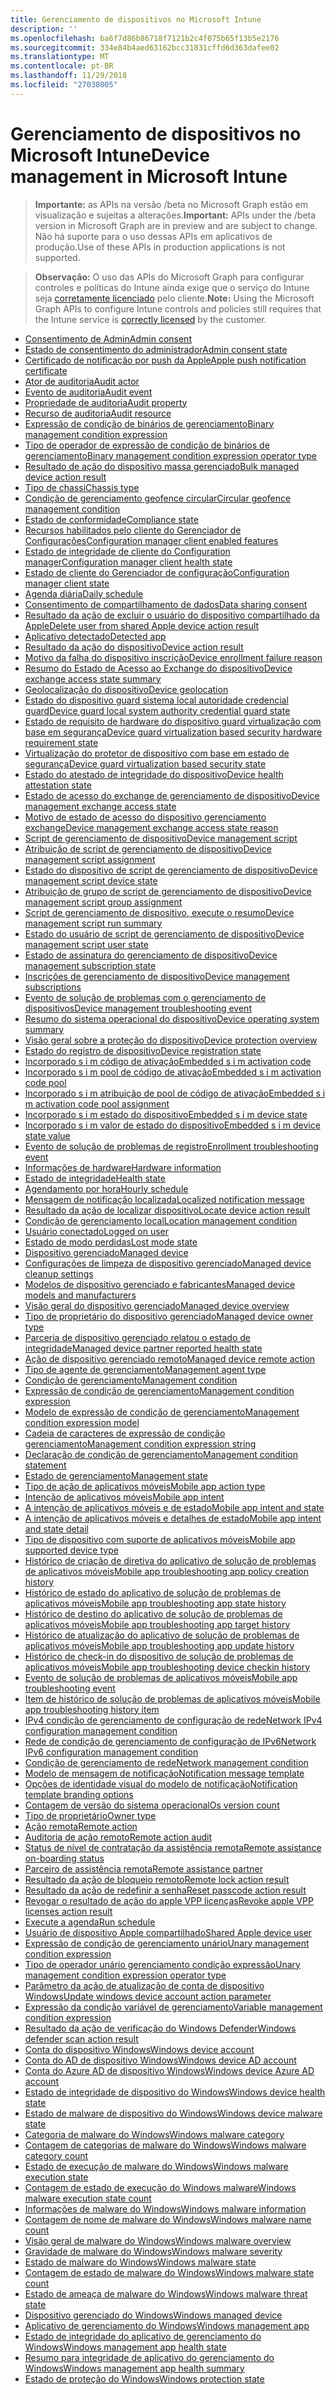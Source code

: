 ```yaml
---
title: Gerenciamento de dispositivos no Microsoft Intune
description: ''
ms.openlocfilehash: ba6f7d86b86718f7121b2c4f075b65f13b5e2176
ms.sourcegitcommit: 334e84b4aed63162bcc31831cffd6d363dafee02
ms.translationtype: MT
ms.contentlocale: pt-BR
ms.lasthandoff: 11/29/2018
ms.locfileid: "27038005"
---
```

# <a name="device-management-in-microsoft-intune"></a><span data-ttu-id="48662-102">Gerenciamento de dispositivos no Microsoft Intune</span><span class="sxs-lookup"><span data-stu-id="48662-102">Device management in Microsoft Intune</span></span>

> <span data-ttu-id="48662-103">**Importante:** as APIs na versão /beta no Microsoft Graph estão em visualização e sujeitas a alterações.</span><span class="sxs-lookup"><span data-stu-id="48662-103">**Important:** APIs under the /beta version in Microsoft Graph are in preview and are subject to change.</span></span> <span data-ttu-id="48662-104">Não há suporte para o uso dessas APIs em aplicativos de produção.</span><span class="sxs-lookup"><span data-stu-id="48662-104">Use of these APIs in production applications is not supported.</span></span>

> <span data-ttu-id="48662-105">**Observação:** O uso das APIs do Microsoft Graph para configurar controles e políticas do Intune ainda exige que o serviço do Intune seja [corretamente licenciado](https://www.microsoft.com/en-us/cloud-platform/microsoft-intune-pricing) pelo cliente.</span><span class="sxs-lookup"><span data-stu-id="48662-105">**Note:** Using the Microsoft Graph APIs to configure Intune controls and policies still requires that the Intune service is [correctly licensed](https://www.microsoft.com/en-us/cloud-platform/microsoft-intune-pricing) by the customer.</span></span>

- [<span data-ttu-id="48662-106">Consentimento de Admin</span><span class="sxs-lookup"><span data-stu-id="48662-106">Admin consent</span></span>](intune-devices-adminconsent.md)
- [<span data-ttu-id="48662-107">Estado de consentimento do administrador</span><span class="sxs-lookup"><span data-stu-id="48662-107">Admin consent state</span></span>](intune-devices-adminconsentstate.md)
- [<span data-ttu-id="48662-108">Certificado de notificação por push da Apple</span><span class="sxs-lookup"><span data-stu-id="48662-108">Apple push notification certificate</span></span>](intune-devices-applepushnotificationcertificate.md)
- [<span data-ttu-id="48662-109">Ator de auditoria</span><span class="sxs-lookup"><span data-stu-id="48662-109">Audit actor</span></span>](intune-auditing-auditactor.md)
- [<span data-ttu-id="48662-110">Evento de auditoria</span><span class="sxs-lookup"><span data-stu-id="48662-110">Audit event</span></span>](intune-auditing-auditevent.md)
- [<span data-ttu-id="48662-111">Propriedade de auditoria</span><span class="sxs-lookup"><span data-stu-id="48662-111">Audit property</span></span>](intune-auditing-auditproperty.md)
- [<span data-ttu-id="48662-112">Recurso de auditoria</span><span class="sxs-lookup"><span data-stu-id="48662-112">Audit resource</span></span>](intune-auditing-auditresource.md)
- [<span data-ttu-id="48662-113">Expressão de condição de binários de gerenciamento</span><span class="sxs-lookup"><span data-stu-id="48662-113">Binary management condition expression</span></span>](intune-fencing-binarymanagementconditionexpression.md)
- [<span data-ttu-id="48662-114">Tipo de operador de expressão de condição de binários de gerenciamento</span><span class="sxs-lookup"><span data-stu-id="48662-114">Binary management condition expression operator type</span></span>](intune-fencing-binarymanagementconditionexpressionoperatortype.md)
- [<span data-ttu-id="48662-115">Resultado de ação do dispositivo massa gerenciado</span><span class="sxs-lookup"><span data-stu-id="48662-115">Bulk managed device action result</span></span>](intune-devices-bulkmanageddeviceactionresult.md)
- [<span data-ttu-id="48662-116">Tipo de chassi</span><span class="sxs-lookup"><span data-stu-id="48662-116">Chassis type</span></span>](intune-devices-chassistype.md)
- [<span data-ttu-id="48662-117">Condição de gerenciamento geofence circular</span><span class="sxs-lookup"><span data-stu-id="48662-117">Circular geofence management condition</span></span>](intune-fencing-circulargeofencemanagementcondition.md)
- [<span data-ttu-id="48662-118">Estado de conformidade</span><span class="sxs-lookup"><span data-stu-id="48662-118">Compliance state</span></span>](intune-devices-compliancestate.md)
- [<span data-ttu-id="48662-119">Recursos habilitados pelo cliente do Gerenciador de Configurações</span><span class="sxs-lookup"><span data-stu-id="48662-119">Configuration manager client enabled features</span></span>](intune-devices-configurationmanagerclientenabledfeatures.md)
- [<span data-ttu-id="48662-120">Estado de integridade de cliente do Configuration manager</span><span class="sxs-lookup"><span data-stu-id="48662-120">Configuration manager client health state</span></span>](intune-devices-configurationmanagerclienthealthstate.md)
- [<span data-ttu-id="48662-121">Estado de cliente do Gerenciador de configuração</span><span class="sxs-lookup"><span data-stu-id="48662-121">Configuration manager client state</span></span>](intune-devices-configurationmanagerclientstate.md)
- [<span data-ttu-id="48662-122">Agenda diária</span><span class="sxs-lookup"><span data-stu-id="48662-122">Daily schedule</span></span>](intune-devices-dailyschedule.md)
- [<span data-ttu-id="48662-123">Consentimento de compartilhamento de dados</span><span class="sxs-lookup"><span data-stu-id="48662-123">Data sharing consent</span></span>](intune-devices-datasharingconsent.md)
- [<span data-ttu-id="48662-124">Resultado da ação de excluir o usuário do dispositivo compartilhado da Apple</span><span class="sxs-lookup"><span data-stu-id="48662-124">Delete user from shared Apple device action result</span></span>](intune-devices-deleteuserfromsharedappledeviceactionresult.md)
- [<span data-ttu-id="48662-125">Aplicativo detectado</span><span class="sxs-lookup"><span data-stu-id="48662-125">Detected app</span></span>](intune-devices-detectedapp.md)
- [<span data-ttu-id="48662-126">Resultado da ação do dispositivo</span><span class="sxs-lookup"><span data-stu-id="48662-126">Device action result</span></span>](intune-devices-deviceactionresult.md)
- [<span data-ttu-id="48662-127">Motivo da falha do dispositivo inscrição</span><span class="sxs-lookup"><span data-stu-id="48662-127">Device enrollment failure reason</span></span>](intune-troubleshooting-deviceenrollmentfailurereason.md)
- [<span data-ttu-id="48662-128">Resumo do Estado de Acesso ao Exchange do dispositivo</span><span class="sxs-lookup"><span data-stu-id="48662-128">Device exchange access state summary</span></span>](intune-devices-deviceexchangeaccessstatesummary.md)
- [<span data-ttu-id="48662-129">Geolocalização do dispositivo</span><span class="sxs-lookup"><span data-stu-id="48662-129">Device geolocation</span></span>](intune-devices-devicegeolocation.md)
- [<span data-ttu-id="48662-130">Estado do dispositivo guard sistema local autoridade credencial guard</span><span class="sxs-lookup"><span data-stu-id="48662-130">Device guard local system authority credential guard state</span></span>](intune-devices-deviceguardlocalsystemauthoritycredentialguardstate.md)
- [<span data-ttu-id="48662-131">Estado de requisito de hardware do dispositivo guard virtualização com base em segurança</span><span class="sxs-lookup"><span data-stu-id="48662-131">Device guard virtualization based security hardware requirement state</span></span>](intune-devices-deviceguardvirtualizationbasedsecurityhardwarerequirementstate.md)
- [<span data-ttu-id="48662-132">Virtualização do protetor de dispositivo com base em estado de segurança</span><span class="sxs-lookup"><span data-stu-id="48662-132">Device guard virtualization based security state</span></span>](intune-devices-deviceguardvirtualizationbasedsecuritystate.md)
- [<span data-ttu-id="48662-133">Estado do atestado de integridade do dispositivo</span><span class="sxs-lookup"><span data-stu-id="48662-133">Device health attestation state</span></span>](intune-devices-devicehealthattestationstate.md)
- [<span data-ttu-id="48662-134">Estado de acesso do exchange de gerenciamento de dispositivo</span><span class="sxs-lookup"><span data-stu-id="48662-134">Device management exchange access state</span></span>](intune-devices-devicemanagementexchangeaccessstate.md)
- [<span data-ttu-id="48662-135">Motivo de estado de acesso do dispositivo gerenciamento exchange</span><span class="sxs-lookup"><span data-stu-id="48662-135">Device management exchange access state reason</span></span>](intune-devices-devicemanagementexchangeaccessstatereason.md)
- [<span data-ttu-id="48662-136">Script de gerenciamento de dispositivo</span><span class="sxs-lookup"><span data-stu-id="48662-136">Device management script</span></span>](intune-devices-devicemanagementscript.md)
- [<span data-ttu-id="48662-137">Atribuição de script de gerenciamento de dispositivo</span><span class="sxs-lookup"><span data-stu-id="48662-137">Device management script assignment</span></span>](intune-devices-devicemanagementscriptassignment.md)
- [<span data-ttu-id="48662-138">Estado do dispositivo de script de gerenciamento de dispositivo</span><span class="sxs-lookup"><span data-stu-id="48662-138">Device management script device state</span></span>](intune-devices-devicemanagementscriptdevicestate.md)
- [<span data-ttu-id="48662-139">Atribuição de grupo de script de gerenciamento de dispositivo</span><span class="sxs-lookup"><span data-stu-id="48662-139">Device management script group assignment</span></span>](intune-devices-devicemanagementscriptgroupassignment.md)
- [<span data-ttu-id="48662-140">Script de gerenciamento de dispositivo, execute o resumo</span><span class="sxs-lookup"><span data-stu-id="48662-140">Device management script run summary</span></span>](intune-devices-devicemanagementscriptrunsummary.md)
- [<span data-ttu-id="48662-141">Estado do usuário de script de gerenciamento de dispositivo</span><span class="sxs-lookup"><span data-stu-id="48662-141">Device management script user state</span></span>](intune-devices-devicemanagementscriptuserstate.md)
- [<span data-ttu-id="48662-142">Estado de assinatura do gerenciamento de dispositivo</span><span class="sxs-lookup"><span data-stu-id="48662-142">Device management subscription state</span></span>](intune-devices-devicemanagementsubscriptionstate.md)
- [<span data-ttu-id="48662-143">Inscrições de gerenciamento de dispositivo</span><span class="sxs-lookup"><span data-stu-id="48662-143">Device management subscriptions</span></span>](intune-devices-devicemanagementsubscriptions.md)
- [<span data-ttu-id="48662-144">Evento de solução de problemas com o gerenciamento de dispositivos</span><span class="sxs-lookup"><span data-stu-id="48662-144">Device management troubleshooting event</span></span>](intune-troubleshooting-devicemanagementtroubleshootingevent.md)
- [<span data-ttu-id="48662-145">Resumo do sistema operacional do dispositivo</span><span class="sxs-lookup"><span data-stu-id="48662-145">Device operating system summary</span></span>](intune-devices-deviceoperatingsystemsummary.md)
- [<span data-ttu-id="48662-146">Visão geral sobre a proteção do dispositivo</span><span class="sxs-lookup"><span data-stu-id="48662-146">Device protection overview</span></span>](intune-devices-deviceprotectionoverview.md)
- [<span data-ttu-id="48662-147">Estado do registro de dispositivo</span><span class="sxs-lookup"><span data-stu-id="48662-147">Device registration state</span></span>](intune-devices-deviceregistrationstate.md)
- [<span data-ttu-id="48662-148">Incorporado s i m código de ativação</span><span class="sxs-lookup"><span data-stu-id="48662-148">Embedded s i m activation code</span></span>](intune-esim-embeddedsimactivationcode.md)
- [<span data-ttu-id="48662-149">Incorporado s i m pool de código de ativação</span><span class="sxs-lookup"><span data-stu-id="48662-149">Embedded s i m activation code pool</span></span>](intune-esim-embeddedsimactivationcodepool.md)
- [<span data-ttu-id="48662-150">Incorporado s i m atribuição de pool de código de ativação</span><span class="sxs-lookup"><span data-stu-id="48662-150">Embedded s i m activation code pool assignment</span></span>](intune-esim-embeddedsimactivationcodepoolassignment.md)
- [<span data-ttu-id="48662-151">Incorporado s i m estado do dispositivo</span><span class="sxs-lookup"><span data-stu-id="48662-151">Embedded s i m device state</span></span>](intune-esim-embeddedsimdevicestate.md)
- [<span data-ttu-id="48662-152">Incorporado s i m valor de estado do dispositivo</span><span class="sxs-lookup"><span data-stu-id="48662-152">Embedded s i m device state value</span></span>](intune-esim-embeddedsimdevicestatevalue.md)
- [<span data-ttu-id="48662-153">Evento de solução de problemas de registro</span><span class="sxs-lookup"><span data-stu-id="48662-153">Enrollment troubleshooting event</span></span>](intune-troubleshooting-enrollmenttroubleshootingevent.md)
- [<span data-ttu-id="48662-154">Informações de hardware</span><span class="sxs-lookup"><span data-stu-id="48662-154">Hardware information</span></span>](intune-devices-hardwareinformation.md)
- [<span data-ttu-id="48662-155">Estado de integridade</span><span class="sxs-lookup"><span data-stu-id="48662-155">Health state</span></span>](intune-devices-healthstate.md)
- [<span data-ttu-id="48662-156">Agendamento por hora</span><span class="sxs-lookup"><span data-stu-id="48662-156">Hourly schedule</span></span>](intune-devices-hourlyschedule.md)
- [<span data-ttu-id="48662-157">Mensagem de notificação localizada</span><span class="sxs-lookup"><span data-stu-id="48662-157">Localized notification message</span></span>](intune-notification-localizednotificationmessage.md)
- [<span data-ttu-id="48662-158">Resultado da ação de localizar dispositivo</span><span class="sxs-lookup"><span data-stu-id="48662-158">Locate device action result</span></span>](intune-devices-locatedeviceactionresult.md)
- [<span data-ttu-id="48662-159">Condição de gerenciamento local</span><span class="sxs-lookup"><span data-stu-id="48662-159">Location management condition</span></span>](intune-fencing-locationmanagementcondition.md)
- [<span data-ttu-id="48662-160">Usuário conectado</span><span class="sxs-lookup"><span data-stu-id="48662-160">Logged on user</span></span>](intune-devices-loggedonuser.md)
- [<span data-ttu-id="48662-161">Estado de modo perdidas</span><span class="sxs-lookup"><span data-stu-id="48662-161">Lost mode state</span></span>](intune-devices-lostmodestate.md)
- [<span data-ttu-id="48662-162">Dispositivo gerenciado</span><span class="sxs-lookup"><span data-stu-id="48662-162">Managed device</span></span>](intune-devices-manageddevice.md)
- [<span data-ttu-id="48662-163">Configurações de limpeza de dispositivo gerenciado</span><span class="sxs-lookup"><span data-stu-id="48662-163">Managed device cleanup settings</span></span>](intune-devices-manageddevicecleanupsettings.md)
- [<span data-ttu-id="48662-164">Modelos de dispositivo gerenciado e fabricantes</span><span class="sxs-lookup"><span data-stu-id="48662-164">Managed device models and manufacturers</span></span>](intune-devices-manageddevicemodelsandmanufacturers.md)
- [<span data-ttu-id="48662-165">Visão geral do dispositivo gerenciado</span><span class="sxs-lookup"><span data-stu-id="48662-165">Managed device overview</span></span>](intune-devices-manageddeviceoverview.md)
- [<span data-ttu-id="48662-166">Tipo de proprietário do dispositivo gerenciado</span><span class="sxs-lookup"><span data-stu-id="48662-166">Managed device owner type</span></span>](intune-devices-manageddeviceownertype.md)
- [<span data-ttu-id="48662-167">Parceria de dispositivo gerenciado relatou o estado de integridade</span><span class="sxs-lookup"><span data-stu-id="48662-167">Managed device partner reported health state</span></span>](intune-devices-manageddevicepartnerreportedhealthstate.md)
- [<span data-ttu-id="48662-168">Ação de dispositivo gerenciado remoto</span><span class="sxs-lookup"><span data-stu-id="48662-168">Managed device remote action</span></span>](intune-devices-manageddeviceremoteaction.md)
- [<span data-ttu-id="48662-169">Tipo de agente de gerenciamento</span><span class="sxs-lookup"><span data-stu-id="48662-169">Management agent type</span></span>](intune-devices-managementagenttype.md)
- [<span data-ttu-id="48662-170">Condição de gerenciamento</span><span class="sxs-lookup"><span data-stu-id="48662-170">Management condition</span></span>](intune-fencing-managementcondition.md)
- [<span data-ttu-id="48662-171">Expressão de condição de gerenciamento</span><span class="sxs-lookup"><span data-stu-id="48662-171">Management condition expression</span></span>](intune-fencing-managementconditionexpression.md)
- [<span data-ttu-id="48662-172">Modelo de expressão de condição de gerenciamento</span><span class="sxs-lookup"><span data-stu-id="48662-172">Management condition expression model</span></span>](intune-fencing-managementconditionexpressionmodel.md)
- [<span data-ttu-id="48662-173">Cadeia de caracteres de expressão de condição gerenciamento</span><span class="sxs-lookup"><span data-stu-id="48662-173">Management condition expression string</span></span>](intune-fencing-managementconditionexpressionstring.md)
- [<span data-ttu-id="48662-174">Declaração de condição de gerenciamento</span><span class="sxs-lookup"><span data-stu-id="48662-174">Management condition statement</span></span>](intune-fencing-managementconditionstatement.md)
- [<span data-ttu-id="48662-175">Estado de gerenciamento</span><span class="sxs-lookup"><span data-stu-id="48662-175">Management state</span></span>](intune-devices-managementstate.md)
- [<span data-ttu-id="48662-176">Tipo de ação de aplicativos móveis</span><span class="sxs-lookup"><span data-stu-id="48662-176">Mobile app action type</span></span>](intune-troubleshooting-mobileappactiontype.md)
- [<span data-ttu-id="48662-177">Intenção de aplicativos móveis</span><span class="sxs-lookup"><span data-stu-id="48662-177">Mobile app intent</span></span>](intune-troubleshooting-mobileappintent.md)
- [<span data-ttu-id="48662-178">A intenção de aplicativos móveis e de estado</span><span class="sxs-lookup"><span data-stu-id="48662-178">Mobile app intent and state</span></span>](intune-troubleshooting-mobileappintentandstate.md)
- [<span data-ttu-id="48662-179">A intenção de aplicativos móveis e detalhes de estado</span><span class="sxs-lookup"><span data-stu-id="48662-179">Mobile app intent and state detail</span></span>](intune-troubleshooting-mobileappintentandstatedetail.md)
- [<span data-ttu-id="48662-180">Tipo de dispositivo com suporte de aplicativos móveis</span><span class="sxs-lookup"><span data-stu-id="48662-180">Mobile app supported device type</span></span>](intune-troubleshooting-mobileappsupporteddevicetype.md)
- [<span data-ttu-id="48662-181">Histórico de criação de diretiva do aplicativo de solução de problemas de aplicativos móveis</span><span class="sxs-lookup"><span data-stu-id="48662-181">Mobile app troubleshooting app policy creation history</span></span>](intune-troubleshooting-mobileapptroubleshootingapppolicycreationhistory.md)
- [<span data-ttu-id="48662-182">Histórico de estado do aplicativo de solução de problemas de aplicativos móveis</span><span class="sxs-lookup"><span data-stu-id="48662-182">Mobile app troubleshooting app state history</span></span>](intune-troubleshooting-mobileapptroubleshootingappstatehistory.md)
- [<span data-ttu-id="48662-183">Histórico de destino do aplicativo de solução de problemas de aplicativos móveis</span><span class="sxs-lookup"><span data-stu-id="48662-183">Mobile app troubleshooting app target history</span></span>](intune-troubleshooting-mobileapptroubleshootingapptargethistory.md)
- [<span data-ttu-id="48662-184">Histórico de atualização do aplicativo de solução de problemas de aplicativos móveis</span><span class="sxs-lookup"><span data-stu-id="48662-184">Mobile app troubleshooting app update history</span></span>](intune-troubleshooting-mobileapptroubleshootingappupdatehistory.md)
- [<span data-ttu-id="48662-185">Histórico de check-in do dispositivo de solução de problemas de aplicativos móveis</span><span class="sxs-lookup"><span data-stu-id="48662-185">Mobile app troubleshooting device checkin history</span></span>](intune-troubleshooting-mobileapptroubleshootingdevicecheckinhistory.md)
- [<span data-ttu-id="48662-186">Evento de solução de problemas de aplicativos móveis</span><span class="sxs-lookup"><span data-stu-id="48662-186">Mobile app troubleshooting event</span></span>](intune-troubleshooting-mobileapptroubleshootingevent.md)
- [<span data-ttu-id="48662-187">Item de histórico de solução de problemas de aplicativos móveis</span><span class="sxs-lookup"><span data-stu-id="48662-187">Mobile app troubleshooting history item</span></span>](intune-troubleshooting-mobileapptroubleshootinghistoryitem.md)
- [<span data-ttu-id="48662-188">IPv4 condição de gerenciamento de configuração de rede</span><span class="sxs-lookup"><span data-stu-id="48662-188">Network IPv4 configuration management condition</span></span>](intune-fencing-networkipv4configurationmanagementcondition.md)
- [<span data-ttu-id="48662-189">Rede de condição de gerenciamento de configuração de IPv6</span><span class="sxs-lookup"><span data-stu-id="48662-189">Network IPv6 configuration management condition</span></span>](intune-fencing-networkipv6configurationmanagementcondition.md)
- [<span data-ttu-id="48662-190">Condição de gerenciamento de rede</span><span class="sxs-lookup"><span data-stu-id="48662-190">Network management condition</span></span>](intune-fencing-networkmanagementcondition.md)
- [<span data-ttu-id="48662-191">Modelo de mensagem de notificação</span><span class="sxs-lookup"><span data-stu-id="48662-191">Notification message template</span></span>](intune-notification-notificationmessagetemplate.md)
- [<span data-ttu-id="48662-192">Opções de identidade visual do modelo de notificação</span><span class="sxs-lookup"><span data-stu-id="48662-192">Notification template branding options</span></span>](intune-notification-notificationtemplatebrandingoptions.md)
- [<span data-ttu-id="48662-193">Contagem de versão do sistema operacional</span><span class="sxs-lookup"><span data-stu-id="48662-193">Os version count</span></span>](intune-devices-osversioncount.md)
- [<span data-ttu-id="48662-194">Tipo de proprietário</span><span class="sxs-lookup"><span data-stu-id="48662-194">Owner type</span></span>](intune-devices-ownertype.md)
- [<span data-ttu-id="48662-195">Ação remota</span><span class="sxs-lookup"><span data-stu-id="48662-195">Remote action</span></span>](intune-devices-remoteaction.md)
- [<span data-ttu-id="48662-196">Auditoria de ação remoto</span><span class="sxs-lookup"><span data-stu-id="48662-196">Remote action audit</span></span>](intune-devices-remoteactionaudit.md)
- [<span data-ttu-id="48662-197">Status de nível de contratação da assistência remota</span><span class="sxs-lookup"><span data-stu-id="48662-197">Remote assistance on-boarding status</span></span>](intune-remoteassistance-remoteassistanceonboardingstatus.md)
- [<span data-ttu-id="48662-198">Parceiro de assistência remota</span><span class="sxs-lookup"><span data-stu-id="48662-198">Remote assistance partner</span></span>](intune-remoteassistance-remoteassistancepartner.md)
- [<span data-ttu-id="48662-199">Resultado da ação de bloqueio remoto</span><span class="sxs-lookup"><span data-stu-id="48662-199">Remote lock action result</span></span>](intune-devices-remotelockactionresult.md)
- [<span data-ttu-id="48662-200">Resultado da ação de redefinir a senha</span><span class="sxs-lookup"><span data-stu-id="48662-200">Reset passcode action result</span></span>](intune-devices-resetpasscodeactionresult.md)
- [<span data-ttu-id="48662-201">Revogar o resultado de ação do apple VPP licenças</span><span class="sxs-lookup"><span data-stu-id="48662-201">Revoke apple VPP licenses action result</span></span>](intune-devices-revokeapplevpplicensesactionresult.md)
- [<span data-ttu-id="48662-202">Execute a agenda</span><span class="sxs-lookup"><span data-stu-id="48662-202">Run schedule</span></span>](intune-devices-runschedule.md)
- [<span data-ttu-id="48662-203">Usuário de dispositivo Apple compartilhado</span><span class="sxs-lookup"><span data-stu-id="48662-203">Shared Apple device user</span></span>](intune-devices-sharedappledeviceuser.md)
- [<span data-ttu-id="48662-204">Expressão de condição de gerenciamento unário</span><span class="sxs-lookup"><span data-stu-id="48662-204">Unary management condition expression</span></span>](intune-fencing-unarymanagementconditionexpression.md)
- [<span data-ttu-id="48662-205">Tipo de operador unário gerenciamento condição expressão</span><span class="sxs-lookup"><span data-stu-id="48662-205">Unary management condition expression operator type</span></span>](intune-fencing-unarymanagementconditionexpressionoperatortype.md)
- [<span data-ttu-id="48662-206">Parâmetro da ação de atualização de conta de dispositivo Windows</span><span class="sxs-lookup"><span data-stu-id="48662-206">Update windows device account action parameter</span></span>](intune-devices-updatewindowsdeviceaccountactionparameter.md)
- [<span data-ttu-id="48662-207">Expressão da condição variável de gerenciamento</span><span class="sxs-lookup"><span data-stu-id="48662-207">Variable management condition expression</span></span>](intune-fencing-variablemanagementconditionexpression.md)
- [<span data-ttu-id="48662-208">Resultado da ação de verificação do Windows Defender</span><span class="sxs-lookup"><span data-stu-id="48662-208">Windows defender scan action result</span></span>](intune-devices-windowsdefenderscanactionresult.md)
- [<span data-ttu-id="48662-209">Conta do dispositivo Windows</span><span class="sxs-lookup"><span data-stu-id="48662-209">Windows device account</span></span>](intune-devices-windowsdeviceaccount.md)
- [<span data-ttu-id="48662-210">Conta do AD de dispositivo Windows</span><span class="sxs-lookup"><span data-stu-id="48662-210">Windows device AD account</span></span>](intune-devices-windowsdeviceadaccount.md)
- [<span data-ttu-id="48662-211">Conta do Azure AD de dispositivo Windows</span><span class="sxs-lookup"><span data-stu-id="48662-211">Windows device Azure AD account</span></span>](intune-devices-windowsdeviceazureadaccount.md)
- [<span data-ttu-id="48662-212">Estado de integridade de dispositivo do Windows</span><span class="sxs-lookup"><span data-stu-id="48662-212">Windows device health state</span></span>](intune-devices-windowsdevicehealthstate.md)
- [<span data-ttu-id="48662-213">Estado de malware de dispositivo do Windows</span><span class="sxs-lookup"><span data-stu-id="48662-213">Windows device malware state</span></span>](intune-devices-windowsdevicemalwarestate.md)
- [<span data-ttu-id="48662-214">Categoria de malware do Windows</span><span class="sxs-lookup"><span data-stu-id="48662-214">Windows malware category</span></span>](intune-devices-windowsmalwarecategory.md)
- [<span data-ttu-id="48662-215">Contagem de categorias de malware do Windows</span><span class="sxs-lookup"><span data-stu-id="48662-215">Windows malware category count</span></span>](intune-devices-windowsmalwarecategorycount.md)
- [<span data-ttu-id="48662-216">Estado de execução de malware do Windows</span><span class="sxs-lookup"><span data-stu-id="48662-216">Windows malware execution state</span></span>](intune-devices-windowsmalwareexecutionstate.md)
- [<span data-ttu-id="48662-217">Contagem de estado de execução do Windows malware</span><span class="sxs-lookup"><span data-stu-id="48662-217">Windows malware execution state count</span></span>](intune-devices-windowsmalwareexecutionstatecount.md)
- [<span data-ttu-id="48662-218">Informações de malware do Windows</span><span class="sxs-lookup"><span data-stu-id="48662-218">Windows malware information</span></span>](intune-devices-windowsmalwareinformation.md)
- [<span data-ttu-id="48662-219">Contagem de nome de malware do Windows</span><span class="sxs-lookup"><span data-stu-id="48662-219">Windows malware name count</span></span>](intune-devices-windowsmalwarenamecount.md)
- [<span data-ttu-id="48662-220">Visão geral de malware do Windows</span><span class="sxs-lookup"><span data-stu-id="48662-220">Windows malware overview</span></span>](intune-devices-windowsmalwareoverview.md)
- [<span data-ttu-id="48662-221">Gravidade de malware do Windows</span><span class="sxs-lookup"><span data-stu-id="48662-221">Windows malware severity</span></span>](intune-devices-windowsmalwareseverity.md)
- [<span data-ttu-id="48662-222">Estado de malware do Windows</span><span class="sxs-lookup"><span data-stu-id="48662-222">Windows malware state</span></span>](intune-devices-windowsmalwarestate.md)
- [<span data-ttu-id="48662-223">Contagem de estado de malware do Windows</span><span class="sxs-lookup"><span data-stu-id="48662-223">Windows malware state count</span></span>](intune-devices-windowsmalwarestatecount.md)
- [<span data-ttu-id="48662-224">Estado de ameaça de malware do Windows</span><span class="sxs-lookup"><span data-stu-id="48662-224">Windows malware threat state</span></span>](intune-devices-windowsmalwarethreatstate.md)
- [<span data-ttu-id="48662-225">Dispositivo gerenciado do Windows</span><span class="sxs-lookup"><span data-stu-id="48662-225">Windows managed device</span></span>](intune-devices-windowsmanageddevice.md)
- [<span data-ttu-id="48662-226">Aplicativo de gerenciamento do Windows</span><span class="sxs-lookup"><span data-stu-id="48662-226">Windows management app</span></span>](intune-devices-windowsmanagementapp.md)
- [<span data-ttu-id="48662-227">Estado de integridade do aplicativo de gerenciamento do Windows</span><span class="sxs-lookup"><span data-stu-id="48662-227">Windows management app health state</span></span>](intune-devices-windowsmanagementapphealthstate.md)
- [<span data-ttu-id="48662-228">Resumo para integridade de aplicativo do gerenciamento do Windows</span><span class="sxs-lookup"><span data-stu-id="48662-228">Windows management app health summary</span></span>](intune-devices-windowsmanagementapphealthsummary.md)
- [<span data-ttu-id="48662-229">Estado de proteção do Windows</span><span class="sxs-lookup"><span data-stu-id="48662-229">Windows protection state</span></span>](intune-devices-windowsprotectionstate.md)
